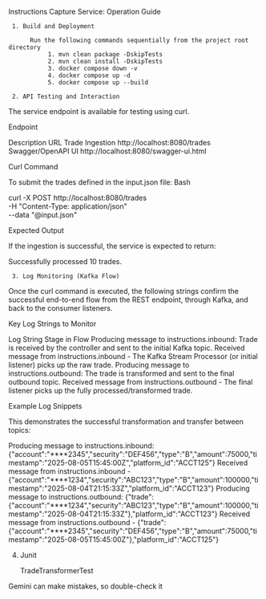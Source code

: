 Instructions Capture Service: Operation Guide

     1. Build and Deployment

          Run the following commands sequentially from the project root directory 
               1. mvn clean package -DskipTests	
               2. mvn clean install -DskipTests	
               3. docker compose down -v	
               4. docker compose up -d	
               5. docker compose up --build	

     2. API Testing and Interaction
     
The service endpoint is available for testing using curl.

Endpoint

Description	URL
Trade Ingestion	http://localhost:8080/trades
Swagger/OpenAPI UI	http://localhost:8080/swagger-ui.html

Curl Command

To submit the trades defined in the input.json file:
Bash

curl -X POST http://localhost:8080/trades \
     -H "Content-Type: application/json" \
     --data "@input.json"

Expected Output

If the ingestion is successful, the service is expected to return:

Successfully processed 10 trades.

     3. Log Monitoring (Kafka Flow)

Once the curl command is executed, the following strings confirm the successful end-to-end flow from the REST endpoint, through Kafka, and back to the consumer listeners.

Key Log Strings to Monitor

Log String	Stage in Flow
Producing message to instructions.inbound:	Trade is received by the controller and sent to the initial Kafka topic.
Received message from instructions.inbound -	The Kafka Stream Processor (or initial listener) picks up the raw trade.
Producing message to instructions.outbound:	The trade is transformed and sent to the final outbound topic.
Received message from instructions.outbound -	The final listener picks up the fully processed/transformed trade.

Example Log Snippets

This demonstrates the successful transformation and transfer between topics:

Producing message to instructions.inbound: {"account":"****2345","security":"DEF456","type":"B","amount":75000,"timestamp":"2025-08-05T15:45:00Z","platform_id":"ACCT125"}
Received message from instructions.inbound - {"account":"****1234","security":"ABC123","type":"B","amount":100000,"timestamp":"2025-08-04T21:15:33Z","platform_id":"ACCT123"}
Producing message to instructions.outbound: {"trade":{"account":"****1234","security":"ABC123","type":"B","amount":100000,"timestamp":"2025-08-04T21:15:33Z"},"platform_id":"ACCT123"}
Received message from instructions.outbound - {"trade":{"account":"****2345","security":"DEF456","type":"B","amount":75000,"timestamp":"2025-08-05T15:45:00Z"},"platform_id":"ACCT125"}

4. Junit

   TradeTransformerTest


Gemini can make mistakes, so double-check it
